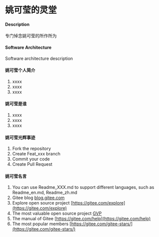 # 姚可莹的灵堂

#### Description
专门悼念姚可莹的所作所为

#### Software Architecture
Software architecture description

#### 姚可莹个人简介

1.  xxxx
2.  xxxx
3.  xxxx

#### 姚可莹是谁

1.  xxxx
2.  xxxx
3.  xxxx

#### 姚可莹光辉事迹

1.  Fork the repository
2.  Create Feat_xxx branch
3.  Commit your code
4.  Create Pull Request


#### 姚可莹名言

1.  You can use Readme\_XXX.md to support different languages, such as Readme\_en.md, Readme\_zh.md
2.  Gitee blog [blog.gitee.com](https://blog.gitee.com)
3.  Explore open source project [https://gitee.com/explore](https://gitee.com/explore)
4.  The most valuable open source project [GVP](https://gitee.com/gvp)
5.  The manual of Gitee [https://gitee.com/help](https://gitee.com/help)
6.  The most popular members  [https://gitee.com/gitee-stars/](https://gitee.com/gitee-stars/)

